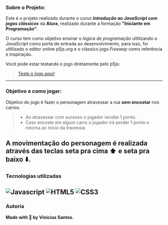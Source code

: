 ### Sobre o Projeto:
Este é o projeto realizado durante o curso _**Introdução ao JavaScript com jogos clássicos**_ da **Alura**, realizado durante a formação **"Iniciante em Programação"**.

O curso tem como objetivo ensinar o _lógica de programação_ ultilizando o _JavaScript_ como porta de entrada ao desenvolvimento, para isso, foi ultilizado o editor online p5js.org e o clássico jogo  _Freeway_ como referência e inspiração.

Você pode estar testando o jogo diretamente pelo p5js: 
 > [Teste o jogo aqui!](https://editor.p5js.org/santosviniv/full/cDnKGDg2A)
---
### Objetivo e como jogar:


Objetivo do jogo é fazer o personagem atravessar a rua **sem encostar** nos carros.

> - Ao atravessar com sucesso o jogador recebe 1 ponto. 
> - Caso encoste em algum carro o jogador irá perder 1 ponto e retorna ao inicio da travessia.

A movimentação do personagem é realizada através das teclas seta pra cima ⬆️  e seta pra baixo ⬇️.
---
### Tecnologias utilizadas

![Javascript](https://img.shields.io/badge/JavaScript-323330?style=for-the-badge&logo=javascript&logoColor=F7DF1E)
![HTML5](https://img.shields.io/badge/HTML5-E34F26?style=for-the-badge&logo=html5&logoColor=white)
![CSS3](https://img.shields.io/badge/CSS3-1572B6?style=for-the-badge&logo=css3&logoColor=white)
---
### Autoria

**Made with 💛 by Vinicius Santos.** 
